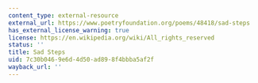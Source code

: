 ```yaml
---
content_type: external-resource
external_url: https://www.poetryfoundation.org/poems/48418/sad-steps
has_external_license_warning: true
license: https://en.wikipedia.org/wiki/All_rights_reserved
status: ''
title: Sad Steps
uid: 7c30b046-9e6d-4d50-ad89-8f4bbba5af2f
wayback_url: ''
---
```

